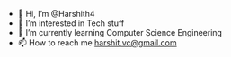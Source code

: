 - 👋 Hi, I’m @Harshith4
- 👀 I’m interested in Tech stuff
- 🌱 I’m currently learning Computer Science Engineering
- 📫 How to reach me harshit.vc@gmail.com 

<!---
Harshith4/Harshith4 is a ✨ special ✨ repository because its `README.md` (this file) appears on your GitHub profile.
You can click the Preview link to take a look at your changes.
--->
